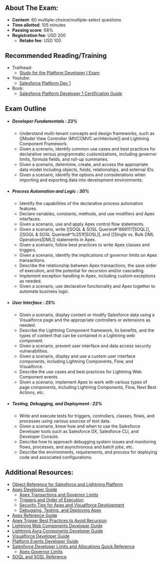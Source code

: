 ## About The Exam:
- **Content**: 60 multiple-choice/multiple-select questions
- **Time allotted**: 105 minutes
- **Passing score**: 68%
- **Registration fee**: USD 200
	- **Retake fee**: USD 100

## Recommended Reading/Training
- Trailhead: 
	- [Study for the Platform Developer I Exam](https://trailhead.salesforce.com/en/content/learn/trails/platform-developer-i-certification-study-guide)
- Youtube:
	- [Salesforce Platform Dev 1](https://www.youtube.com/playlist?list=PL57B82Dd6pFffk4dNNG4XzeBXYpnyEjQt)
- Book:
	- [Salesforce Platform Developer 1 Certification Guide](https://www.amazon.co.uk/Salesforce-Platform-Developer-Certification-Guide-ebook/dp/B07S7SYQ2V/ref=sr_1_8?crid=467VO4MC0PWI&keywords=Salesforce+platform+developer+1&qid=1689235045&sprefix=salesforce+platform+developer+%2Caps%2C161&sr=8-8)

## Exam Outline
- ##### Developer Fundamentals : 23%
	-  Understand multi-tenant concepts and design frameworks, such as [[Model View Controller (MVC)|MVC architecture]] and Lightning Component Framework.
	- Given a scenario, identify common use cases and best practices for declarative versus programmatic customizations, including governor limits, formula fields, and roll-up summaries.
	- Given a scenario, determine, create, and access the appropriate data model including objects, fields, relationships, and external IDs.
	- Given a scenario, identify the options and considerations when importing and exporting data into development environments.
- ##### Process Automation and Logic : 30%
	-  Identify the capabilities of the declarative process automation features.
	- Declare variables, constants, methods, and use modifiers and Apex interfaces.
	- Given a scenario, use and apply Apex control flow statements.
	- Given a scenario, write [[SOQL & SOSL Queries#^869117|SOQL]], [[SOQL & SOSL Queries#^1c251f|SOSL]], and [[Single vs. Bulk DML Operations|DML]] statements in Apex.
	- Given a scenario, follow best practices to write Apex classes and triggers.
	- Given a scenario, identify the implications of governor limits on Apex transactions.
	- Describe the relationship between Apex transactions, the save order of execution, and the potential for recursion and/or cascading.
	- Implement exception handling in Apex, including custom exceptions as needed.
	- Given a scenario, use declarative functionality and Apex together to automate business logic.
- ##### User Interface : 25% 
	- Given a scenario, display content or modify Salesforce data using a Visualforce page and the appropriate controllers or extensions as needed.
	- Describe the Lightning Component framework, its benefits, and the types of content that can be contained in a Lightning web component.
	- Given a scenario, prevent user interface and data access security vulnerabilities. 
	- Given a scenario, display and use a custom user interface components, including Lightning Components, Flow, and Visualforce.
	- Describe the use cases and best practices for Lightning Web Component events.
	- Given a scenario, implement Apex to work with various types of page components, including Lightning Components, Flow, Next Best Actions, etc.
- ##### Testing, Debugging, and Deployment : 22%
	- Write and execute tests for triggers, controllers, classes, flows, and processes using various sources of test data.
	- Given a scenario, know how and when to use the Salesforce Developer tools such as Salesforce DX, Salesforce CLI, and Developer Console.
	- Describe how to approach debugging system issues and monitoring flows, processes, and asynchronous and batch jobs, etc.
	- Describe the environments, requirements, and process for deploying code and associated configurations.

## Additional Resources:
- [Object Reference for Salesforce and Lightning Platform](https://developer.salesforce.com/docs/atlas.en-us.object_reference.meta/object_reference/sforce_api_objects_concepts.htm)
- [Apex Developer Guide](https://developer.salesforce.com/docs/atlas.en-us.apexcode.meta/apexcode/apex_dev_guide.htm)
    - [Apex Transactions and Governor Limits](https://developer.salesforce.com/docs/atlas.en-us.apexcode.meta/apexcode/apex_limits_intro.htm)
    - [Triggers and Order of Execution](https://developer.salesforce.com/docs/atlas.en-us.apexcode.meta/apexcode/apex_triggers_order_of_execution.htm)
    - [Security Tips for Apex and Visualforce Development](https://developer.salesforce.com/docs/atlas.en-us.apexcode.meta/apexcode/pages_security_tips_intro.htm)
    - [Debugging, Testing, and Deploying Apex](https://developer.salesforce.com/docs/atlas.en-us.apexcode.meta/apexcode/apex_debug_test_deploy.htm)
- [Apex Reference Guide](https://developer.salesforce.com/docs/atlas.en-us.apexref.meta/apexref/apex_ref_guide.htm)
- [Apex Trigger Best Practices to Avoid Recursion](https://help.salesforce.com/s/articleView?id=000332407&type=1)
- [Lightning Web Components Developer Guide](https://developer.salesforce.com/docs/component-library/documentation/en/lwc)
- [Lightning Aura Components Developer Guide](https://developer.salesforce.com/docs/atlas.en-us.lightning.meta/lightning/intro_framework.htm)
- [Visualforce Developer Guide](https://developer.salesforce.com/docs/atlas.en-us.pages.meta/pages/pages_intro.htm)
- [Platform Events Developer Guide](https://developer.salesforce.com/docs/atlas.en-us.platform_events.meta/platform_events/platform_events_intro.htm)
- [Salesforce Developer Limits and Allocations Quick Reference](https://developer.salesforce.com/docs/atlas.en-us.salesforce_app_limits_cheatsheet.meta/salesforce_app_limits_cheatsheet/salesforce_app_limits_overview.htm)
    - [Apex Governor Limits](https://developer.salesforce.com/docs/atlas.en-us.salesforce_app_limits_cheatsheet.meta/salesforce_app_limits_cheatsheet/salesforce_app_limits_platform_apexgov.htm)
- [SOQL and SOSL Reference](https://developer.salesforce.com/docs/atlas.en-us.soql_sosl.meta/soql_sosl/sforce_api_calls_soql_sosl_intro.htm)